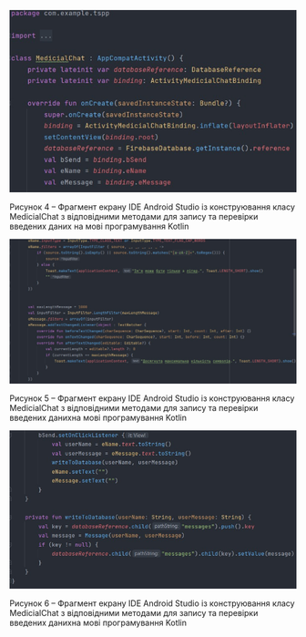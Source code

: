 ![ConstructMethod1](/3-SoftwareConstruction/2-IDE/ConstructMethod.jpg)
<div>
  <p>Рисунок 4 – Фрагмент екрану IDE Android Studio із конструювання класу MedicialChat з відповідними методами для запису та перевірки введених даних на мові програмування Kotlin</p>
</div>

![ConstructMethod2](/3-SoftwareConstruction/2-IDE/ConstructMethod2.jpg)
<div>
  <p>Рисунок 5 – Фрагмент екрану IDE Android Studio із конструювання класу MedicialChat з відповідними методами для запису та перевірки введених данихна мові програмування Kotlin</p>
</div>

![ConstructMethod3](/3-SoftwareConstruction/2-IDE/ConstructMethod3.jpg)
<div>
  <p>Рисунок 6 – Фрагмент екрану IDE Android Studio із конструювання класу MedicialChat з відповідними методами для запису та перевірки введених данихна мові програмування Kotlin</p>
</div>
